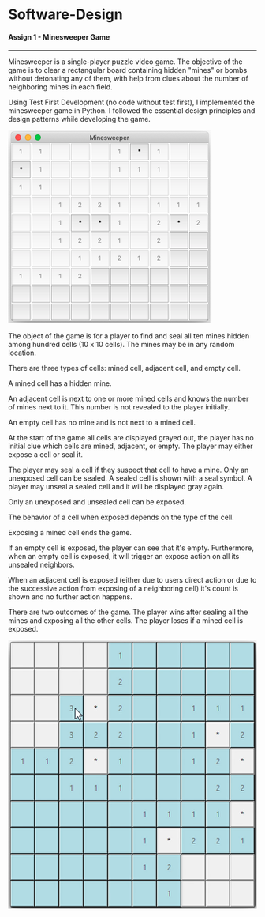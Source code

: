 # Software-Design

#### Assign 1 - Minesweeper Game
-------
Minesweeper is a single-player puzzle video game. The objective of the game is to clear a rectangular board containing hidden "mines" or bombs without detonating any of them, with help from clues about the number of neighboring mines in each field.

Using Test First Development (no code without test first), I implemented the minesweeper game in Python. I followed the essential design principles and design patterns while developing the game.


![Minesweeper](https://github.com/Shaila96/Software-Design/blob/master/assign1/minsweeper_2.png)

The object of the game is for a player to find and seal all ten mines hidden  among hundred cells (10 x 10 cells). The mines may be in any random location.

There are three types of cells: mined cell, adjacent cell, and empty cell.

A mined cell has a hidden mine.

An adjacent cell is next to one or more mined cells and knows the number of mines next to it. This number is not revealed to the player initially.

An empty cell has no mine and is not next to a mined cell.

At the start of the game all cells are displayed grayed out, the player has no initial clue which cells are mined, adjacent, or empty. The player may either expose a cell or seal it.

The player may seal a cell if they suspect that cell to have a mine. Only an unexposed cell can be sealed. A sealed cell is shown with a seal symbol. A player may unseal a sealed cell and it will be displayed gray again.

Only an unexposed and unsealed cell can be exposed.

The behavior of a cell when exposed depends on the type of the cell.

Exposing a mined cell ends the game.

If an empty cell is exposed, the player can see that it's empty. Furthermore, when an empty cell is exposed, it will trigger an expose action on all its unsealed neighbors.

When an adjacent cell is exposed (either due to users direct action or due
to the successive action from exposing of a neighboring cell) it's count
is shown and no further action happens.

There are two outcomes of the game. The player wins after sealing all the
mines and exposing all the other cells. The player loses if a mined cell
is exposed.


![Minesweeper](https://github.com/Shaila96/Software-Design/blob/master/assign1/minsweeper_1.png)
